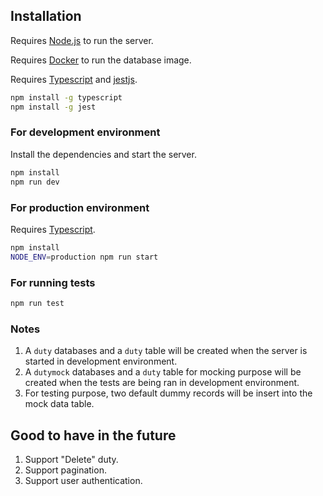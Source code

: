 ## Installation

Requires [Node.js](https://nodejs.org/) to run the server.

Requires [Docker](https://hub.docker.com/_/postgres) to run the database image.

Requires [Typescript](https://www.typescriptlang.org/) and [jestjs](https://jestjs.io/docs/getting-started).

```sh
npm install -g typescript
npm install -g jest
```

### For development environment

Install the dependencies and start the server.

```sh
npm install
npm run dev
```

### For production environment

Requires [Typescript](https://www.typescriptlang.org/).

```sh
npm install
NODE_ENV=production npm run start
```


### For running tests

```sh
npm run test
```

### Notes
1. A `duty` databases and a `duty` table will be created when the server is started in development environment.
2. A `dutymock` databases and a `duty` table for mocking purpose will be created when the tests are being ran in development environment.
3. For testing purpose, two default dummy records will be insert into the mock data table.

## Good to have in the future
1. Support "Delete" duty.
2. Support pagination.
3. Support user authentication.
